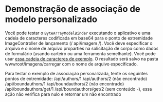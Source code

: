 # <a name="custom-model-binding-demo"></a>Demonstração de associação de modelo personalizado

Você pode testar o `ByteArrayModelBinder` executando o aplicativo e uma cadeia de caracteres codificada em base64 para o ponto de extremidade ImageController de lançamento (/ api/imagem /). Você deve especificar o arquivo e o nome de arquivo proparties na solicitação de corpo como dados de formulário (usando carteiro ou uma ferramenta semelhante). Você pode usar [essa cadeia de caracteres de exemplo](Base64String.txt). O resultado será salvo na pasta wwwroot/imagens/carregar com o nome de arquivo especificado.

Para testar o exemplo de associação personalizada, tente os seguintes pontos de extremidade: /api/authors/1 /api/authors/2 (não encontrado) /api/boundauthors/1 /api/boundauthors/2 (não encontrado) /api/boundauthors/get/1 /api/boundauthors/get/2 (sem conteúdo -), essa ação não verifica para nulo e retornar um não encontrado
